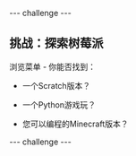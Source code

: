 \--- challenge \---

## 挑战：探索树莓派

浏览菜单 - 你能否找到：

+ 一个Scratch版本？

+ 一个Python游戏玩？

+ 您可以编程的Minecraft版本？

\--- challenge \---
